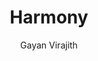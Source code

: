 ---
title: "Harmony"
github: https://github.com/gayanvirajith/harmony
demo: http://gayan.me/harmony/
author: Gayan Virajith
ssg:
  - Jekyll
cms:
  - No Cms
---